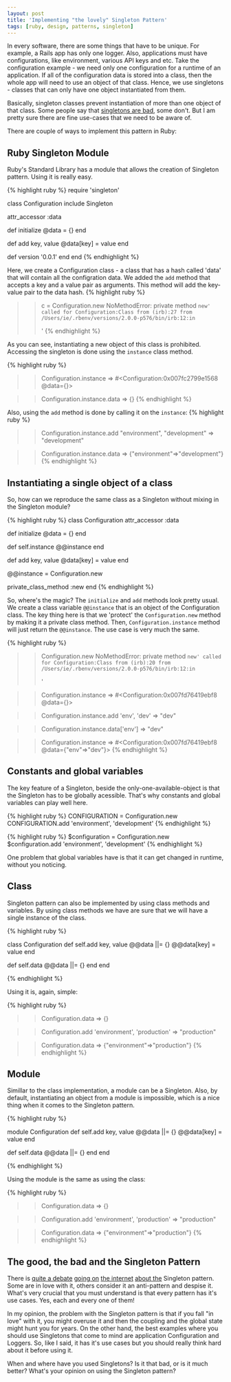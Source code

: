 ```yaml
---
layout: post
title: 'Implementing "the lovely" Singleton Pattern'
tags: [ruby, design, patterns, singleton]
---
```


In every software, there are some things that have to be unique. For example, a Rails app has
only one logger. Also, applications must have configurations, like environment, various API keys and etc.
Take the configuration example - we need only one configuration for a runtime of an application. If
all of the configuration data is stored into a class, then the whole app will need to use
an object of that class. Hence, we use singletons - classes that can only have one object instantiated
from them.

Basically, singleton classes prevent instantiation of more than one object of that class.
Some people say that [singletons are bad](http://blogs.msdn.com/b/scottdensmore/archive/2004/05/25/140827.aspx),
some don't. But I am pretty sure there are fine use-cases that we need to be aware of.


There are couple of ways to implement this pattern in Ruby:

## Ruby Singleton Module

Ruby's Standard Library has a module that allows the creation of Singleton pattern. Using it
is really easy.

{% highlight ruby %}
require 'singleton'

class Configuration
  include Singleton

  attr_accessor :data

  def initialize
    @data = {}
  end

  def add key, value
    @data[key] = value
  end

  def version
    '0.0.1'
  end
end
{% endhighlight %}

Here, we create a Configuration class - a class that has a hash called 'data' that will
contain all the configration data. We added the ```add``` method that accepts a key and a value pair
as arguments. This method will add the key-value pair to the data hash.
{% highlight ruby %}
>> c = Configuration.new
NoMethodError: private method `new' called for Configuration:Class
  from (irb):27
  from /Users/ie/.rbenv/versions/2.0.0-p576/bin/irb:12:in `<main>'
{% endhighlight %}

As you can see, instantiating a new object of this class is prohibited. Accessing the singleton
is done using the ```instance``` class method.

{% highlight ruby %}
>> Configuration.instance
=> #<Configuration:0x007fc2799e1568 @data={}>

>> Configuration.instance.data
=> {}
{% endhighlight %}

Also, using the ```add``` method is done by calling it on the ```instance```:
{% highlight ruby %}
>> Configuration.instance.add "environment", "development"
=> "development"

>> Configuration.instance.data
=> {"environment"=>"development"}
{% endhighlight %}


## Instantiating a single object of a class

So, how can we reproduce the same class as a Singleton without mixing in the Singleton module?

{% highlight ruby %}
class Configuration
  attr_accessor :data

  def initialize
    @data = {}
  end

  def self.instance
    @@instance
  end

  def add key, value
    @data[key] = value
  end

  @@instance = Configuration.new

  private_class_method :new
end
{% endhighlight %}

So, where's the magic? The ```initialize``` and ```add``` methods look pretty usual.
We create a class variable ```@@instance``` that is an object of the Configuration class.
The key thing here is that we 'protect' the ```Configuration.new``` method by making it a private
class method. Then, ```Configuration.instance``` method will just return the ```@@instance```.
The use case is very much the same.

{% highlight ruby %}
>> Configuration.new
NoMethodError: private method `new' called for Configuration:Class
  from (irb):20
  from /Users/ie/.rbenv/versions/2.0.0-p576/bin/irb:12:in `<main>'

>> Configuration.instance
=> #<Configuration:0x007fd76419ebf8 @data={}>

>> Configuration.instance.add 'env', 'dev'
=> "dev"

>> Configuration.instance.data['env']
=> "dev"

>> Configuration.instance
=> #<Configuration:0x007fd76419ebf8 @data={"env"=>"dev"}>
{% endhighlight %}

## Constants and global variables
The key feature of a Singleton, beside the only-one-available-object is that the Singleton has to be
globally acessible. That's why constants and global variables can play well here.

{% highlight ruby %}
CONFIGURATION = Configuration.new
CONFIGURATION.add 'environment', 'development'
{% endhighlight %}

{% highlight ruby %}
$configuration = Configuration.new
$configuration.add 'environment', 'development'
{% endhighlight %}

One problem that global variables have is that it can get changed in runtime, without you noticing.

## Class
Singleton pattern can also be implemented by using class methods and variables.
By using class methods we have are sure that we will have a single instance of the class.

{% highlight ruby %}

class Configuration
  def self.add key, value
    @@data ||= {}
    @@data[key] = value
  end

  def self.data
    @@data ||= {}
  end
end

{% endhighlight %}

Using it is, again, simple:

{% highlight ruby %}
>> Configuration.data
=> {}

>> Configuration.add 'environment', 'production'
=> "production"

>> Configuration.data
=> {"environment"=>"production"}
{% endhighlight %}

## Module

Simillar to the class implementation, a module can be a Singleton. Also, by default,
instantiating an object from a module is impossible, which is a nice thing when it comes
to the Singleton pattern.

{% highlight ruby %}

module Configuration
  def self.add key, value
    @@data ||= {}
    @@data[key] = value
  end

  def self.data
    @@data ||= {}
  end
end

{% endhighlight %}

Using the module is the same as using the class:

{% highlight ruby %}
>> Configuration.data
=> {}

>> Configuration.add 'environment', 'production'
=> "production"

>> Configuration.data
=> {"environment"=>"production"}
{% endhighlight %}


## The good, the bad and the Singleton Pattern

There is [quite a debate](http://stackoverflow.com/questions/137975/what-is-so-bad-about-singletons)
[going on](https://practicingruby.com/articles/ruby-and-the-singleton-pattern-dont-get-along)
[the internet](http://jalf.dk/blog/2010/03/singletons-solving-problems-you-didnt-know-you-never-had-since-1995/)
[about the](https://jorudolph.wordpress.com/2009/11/22/singleton-considerations/) Singleton pattern. Some are in love with
it, others consider it an anti-pattern and despise it. What's very crucial that you must understand
is that every pattern has it's use cases. Yes, each and every one of them!

In my opinion, the problem with the Singleton pattern is that if you fall "in love" with it,
you might overuse it and then the coupling and the global state might hunt you for years.
On the other hand, the best examples where you should use Singletons that come to mind
are application Configuration and Loggers. So, like I said, it has it's use cases but you should
really think hard about it before using it.

When and where have you used Singletons? Is it that bad, or is it much better? What's your
opinion on using the Singleton pattern?
